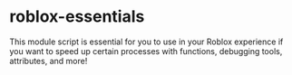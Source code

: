 # roblox-essentials
This module script is essential for you to use in your Roblox experience if you want to speed up certain processes with functions, debugging tools, attributes, and more!
